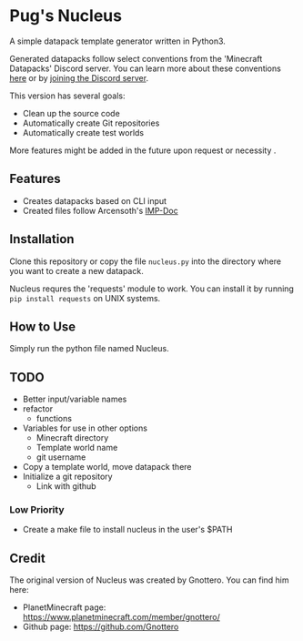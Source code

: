 # Pug's Nucleus
A simple datapack template generator written in Python3.

Generated datapacks follow select conventions from the 'Minecraft Datapacks' Discord server. You can learn more about these conventions [here](https://mc-datapacks.github.io/en/) or by [joining the Discord server](https://discord.gg/whFfamE).

This version has several goals:
- Clean up the source code
- Automatically create Git repositories
- Automatically create test worlds

More features might be added in the future upon request or necessity .

## Features
- Creates datapacks based on CLI input
- Created files follow Arcensoth's [IMP-Doc](https://github.com/Arcensoth/imp-spec/blob/master/docs/imp_doc.mdhttps://github.com/Arcensoth/imp-spec/blob/master/docs/imp_doc.md)

## Installation
Clone this repository or copy the file `nucleus.py` into the directory where you want to create a new datapack.

Nucleus requres the 'requests' module to work. You can install it by running `pip install requests` on UNIX systems.

## How to Use
Simply run the python file named Nucleus.

## TODO
- Better input/variable names
- refactor
    - functions
- Variables for use in other options
    - Minecraft directory
    - Template world name
    - git username
- Copy a template world, move datapack there
- Initialize a git repository
    - Link with github

### Low Priority
- Create a make file to install nucleus in the user's $PATH

## Credit
The original version of Nucleus was created by Gnottero. You can find him here:

  - PlanetMinecraft page: https://www.planetminecraft.com/member/gnottero/
  - Github page: https://github.com/Gnottero
